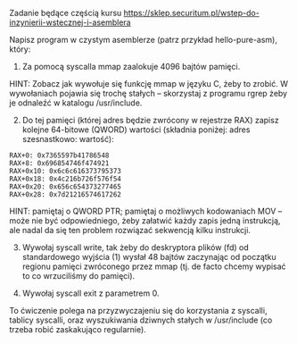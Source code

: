 Zadanie będące częścią kursu https://sklep.securitum.pl/wstep-do-inzynierii-wstecznej-i-asemblera

Napisz program w czystym asemblerze (patrz przykład hello-pure-asm), który:

1. Za pomocą syscalla mmap zaalokuje 4096 bajtów pamięci.

HINT: Zobacz jak wywołuje się funkcję mmap w języku C, żeby to zrobić. W
wywołaniach pojawia się trochę stałych – skorzystaj z programu rgrep żeby je
odnaleźć w katalogu /usr/include.

2. Do tej pamięci (której adres będzie zwrócony w rejestrze RAX) zapisz kolejne 64-bitowe (QWORD) wartości (składnia poniżej: adres szesnastkowo: wartość):
```
RAX+0: 0x7365597b41786548
RAX+8: 0x696854746f474921
RAX+0x10: 0x6c6c616373795373
RAX+0x18: 0x4c216b726f576f54
RAX+0x20: 0x656c654373277465
RAX+0x28: 0x7d21216574617262
```
HINT: pamiętaj o QWORD PTR; pamiętaj o możliwych kodowaniach MOV – może nie być odpowiedniego, żeby załatwić każdy zapis jedną instrukcją, ale nadal da się ten problem rozwiązać sekwencją kilku instrukcji.

3. Wywołaj syscall write, tak żeby do deskryptora plików (fd) od standardowego wyjścia (1) wysłał 48 bajtów zaczynając od początku regionu pamięci zwróconego przez mmap (tj. de facto chcemy wypisać to co wrzuciliśmy do pamięci).

4. Wywołaj syscall exit z parametrem 0.

To ćwiczenie polega na przyzwyczajeniu się do korzystania z syscalli, tablicy syscalli, oraz
wyszukiwania dziwnych stałych w /usr/include (co trzeba robić zaskakująco regularnie).
